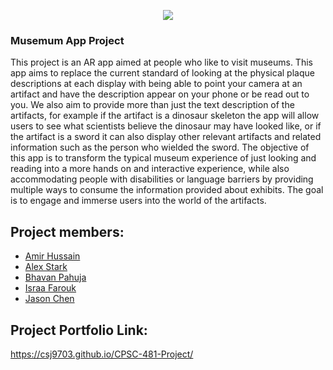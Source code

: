 <p align="center"><img src="https://github.com/csj9703/CPSC-481-Project/blob/master/assets/images/hifiPrototype/HiFiHomescreen_Screenshot.png" /></p>

### Musemum App Project

This project is an AR app aimed at people who like to visit museums. This app aims to replace the current standard of looking at the physical plaque descriptions at each display with being able to point your camera at an artifact and have the description appear on your phone or be read out to you. We also aim to provide more than just the text description of the artifacts, for example if the artifact is a dinosaur skeleton the app will allow users to see what scientists believe the dinosaur may have looked like, or if the artifact is a sword it can also display other relevant artifacts and related information such as the person who wielded the sword. The objective of this app is to transform the typical museum experience of just looking and reading into a more hands on and interactive experience, while also accommodating people with disabilities or language barriers by providing multiple ways to consume the information provided about exhibits. The goal is to engage and immerse users into the world of the artifacts.  

## Project members:

  - [Amir Hussain](https://github.com/amir-hu)
  - [Alex Stark](https://github.com/Xelakrats)
  - [Bhavan Pahuja](https://github.com/BhavanPahuja)
  - [Israa Farouk](https://github.com/israa-farouk)
  - [Jason Chen](https://github.com/csj9703)
## Project Portfolio Link:
https://csj9703.github.io/CPSC-481-Project/
